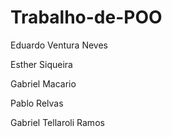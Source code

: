 # Trabalho-de-POO
Eduardo Ventura Neves 

Esther Siqueira 

Gabriel Macario 

Pablo Relvas

Gabriel Tellaroli Ramos

